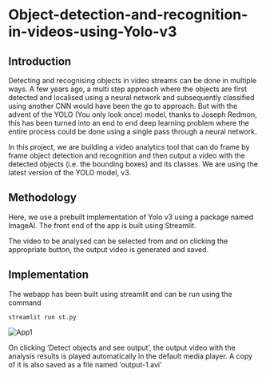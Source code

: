 # Object-detection-and-recognition-in-videos-using-Yolo-v3

## Introduction
Detecting and recognising objects in video streams can be done in multiple ways. A few years ago, a multi step approach where the objects are first detected and localised using a neural network and subsequently classified using another CNN would have been the go to approach. But with the advent of the YOLO (You only look once) model, thanks to Joseph Redmon, this has been turned into an end to end deep learning problem where the entire process could be done using a single pass through a neural network.

In this project, we are building a video analytics tool that can do frame by frame object detection and recognition and then output a video with the detected objects (i.e. the bounding boxes) and its classes. We are using the latest version of the YOLO model, v3.

## Methodology
Here, we use a prebuilt implementation of Yolo v3 using a package named ImageAI. The front end of the app is built using Streamlit. 

The video to be analysed can be selected from and on clicking the appropriate button, the output video is generated and saved.

## Implementation
The webapp has been built using streamlit and can be run using the command 
```
streamlit run st.py
```
![App1](https://github.com/muhammedsalihk/Object-detection-and-recognition-in-videos-using-Yolo-v3/blob/master/Images/App%201.png)

On clicking ‘Detect objects and see output’, the output video with the analysis results is played automatically in the default media player. A copy of it is also saved as a file named ‘output-1.avi’
